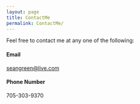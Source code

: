 ```yaml
---
layout: page
title: ContactMe
permalink: ContactMe/
---
```


Feel free to contact me at any one of the following:

#### Email

seangreen@live.com

#### Phone Number

705-303-9370

